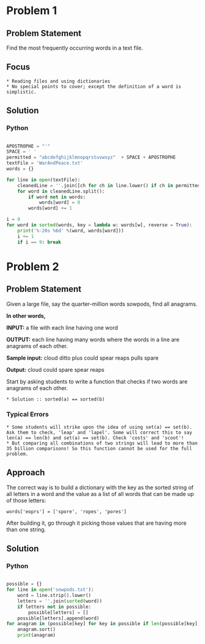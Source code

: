 # Problem 1

## Problem Statement

Find the most frequently occurring words in a text file.

## Focus

    * Reading files and using dictionaries
    * No special points to cover; except the definition of a word is simplistic.

## Solution

### Python

````python

APOSTROPHE = "'"
SPACE = ' '
permitted = "abcdefghijklmnopqrstuvwxyz"  + SPACE + APOSTROPHE
textFile = 'WarAndPeace.txt'
words = {}

for line in open(textFile):
    cleanedLine = ''.join([ch for ch in line.lower() if ch in permitted])
    for word in cleanedLine.split():
        if word not in words:
            words[word] = 0
        words[word] += 1

i = 0
for word in sorted(words, key = lambda w: words[w], reverse = True):
    print('%-20s %6d' %(word, words[word]))
    i += 1
    if i == 9: break

````

# Problem 2

## Problem Statement

Given a large file, say the quarter-million words sowpods, find all anagrams.

**In other words,**

**INPUT:** a file with each line having one word

**OUTPUT:** each line having many words where the words in a line are anagrams of each other.

**Sample input:** cloud ditto plus could spear reaps pulls spare

**Output:** cloud could spare spear reaps

Start by asking students to write a function that checks if two words are
anagrams of each other.

    * Solution :: sorted(a) == sorted(b)

### Typical Errors

    * Some students will strike upon the idea of using set(a) == set(b). Ask them to check, 'leap' and 'lapel'. Some will correct this to say len(a) == len(b) and set(a) == set(b). Check 'costs' and 'scoot'!
    * But comparing all combinations of two strings will lead to more than 35 billion comparisons! So this function cannot be used for the full problem.

## Approach

The correct way is to build a dictionary with the key as the sorted string of all letters in a word and the value as a list of all words that can be made up of those letters:

    words['eoprs'] = ['spore', 'ropes', 'pores']

After building it, go through it picking those values that are having more than one string. 

## Solution

### Python

````python

possible = {}
for line in open('sowpods.txt'):
    word = line.strip().lower()
    letters = ''.join(sorted(word))
    if letters not in possible:
        possible[letters] = []
    possible[letters].append(word)
for anagram in (possible[key] for key in possible if len(possible[key]) > 1):
    anagram.sort()
    print(anagram)

````
